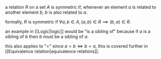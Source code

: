 a relation $R$ on a set $A$ is symmetric if, whenever an element $a$ is related to another element $b$, $b$ is also related to $a$.

formally, $R$ is symmetric if $\forall a, b\in A, (a,b) \in R \implies (b,a) \in R$.

an example in [[Logic|logic]] would be "is a sibling of" because if $a$ is a sibling of $b$ then $b$ must be a sibling of $a$.

this also applies to "=" since $a = b \iff b = a$, this is covered further in [[Equivalence relation|equivalence relations]].
